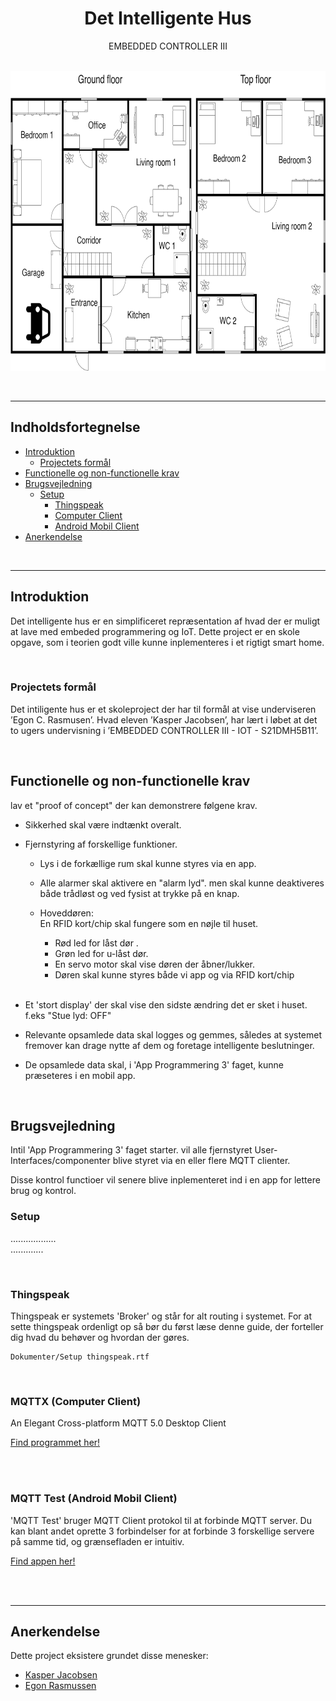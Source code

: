 <!-- PROJECT LOGO -->
<div align="center">
  <h1>Det Intelligente Hus</h1>
  <p>EMBEDDED CONTROLLER III</p><br />

  <img src="Billeder/Floor plan.png" alt="Floor plan" width="720" height="480">
</div>

<p>
<br/>
</p>

___

## Indholdsfortegnelse

* [Introduktion](#Introduktion)
    * [Projectets formål](#Projectets-formål)
* [Functionelle og non-functionelle krav](#Functionelle-og-non-functionelle-krav)
* [Brugsvejledning](#Brugsvejledning)
    * [Setup](#Setup)
        * [Thingspeak](#Thingspeak)
        * [Computer Client](#MQTTX-(Computer-Client))
        * [Android Mobil Client](#MQTT-Test-(Android-Mobil-Client))
* [Anerkendelse](#Anerkendelse)

<p>
<br/>
</p>

___

## Introduktion

Det intelligente hus er en simplificeret repræsentation af hvad der er muligt at lave med embeded programmering og IoT. Dette project er en skole opgave, som i teorien godt ville kunne inplementeres i et rigtigt smart home. 

<p>
<br/>
</p>

### Projectets formål

Det intiligente hus er et skoleproject der har til formål at vise underviseren ’Egon C. Rasmusen’. Hvad eleven ’Kasper Jacobsen’, har lært i løbet at det to ugers undervisning i ’EMBEDDED CONTROLLER III - IOT - S21DMH5B11’.

<p>
<br/>
</p>

## Functionelle og non-functionelle krav

lav et "proof of concept" der kan demonstrere følgene krav. 

* Sikkerhed skal være indtænkt overalt.

* Fjernstyring af forskellige funktioner.

    * Lys i de forkællige rum skal kunne styres via en app.

    * Alle alarmer skal aktivere en "alarm lyd". men skal kunne deaktiveres både trådløst og ved fysist at trykke på en knap.

    * Hoveddøren: <br/>
    En RFID kort/chip skal fungere som en nøjle til huset. 
        * Rød led for låst dør .
        * Grøn led for u-låst dør.
        * En servo motor skal vise døren der åbner/lukker.
        * Døren skal kunne styres både vi app og via RFID kort/chip
        <br/>

* Et 'stort display' der skal vise den sidste ændring det er sket i huset. f.eks "Stue lyd: OFF"

* Relevante opsamlede data skal logges og gemmes, således at systemet fremover kan drage nytte af dem og foretage intelligente beslutninger.

* De opsamlede data skal, i 'App Programmering 3' faget, kunne præseteres i en mobil app.

<p>
<br/>
</p>

## Brugsvejledning

Intil 'App Programmering 3' faget starter. vil alle fjernstyret User-Interfaces/componenter blive styret via en eller flere MQTT clienter. 

Disse kontrol functioer vil senere blive inplementeret ind i en app for lettere brug og kontrol.

### Setup
..................<br/>
.............<br/>

<p>
<br/>
</p>

### Thingspeak
Thingspeak er systemets 'Broker' og står for alt routing i systemet. 
For at sette thingspeak ordenligt op så bør du først læse denne guide, der forteller dig hvad du behøver og hvordan der gøres. <br/> 
```
Dokumenter/Setup thingspeak.rtf
```
<p>
<br/>
</p>

### MQTTX (Computer Client)
An Elegant Cross-platform MQTT 5.0 Desktop Client<br/>

[Find programmet her!](https://mqttx.app/)

<p>
<br/><br/>
</p>


### MQTT Test (Android Mobil Client)
'MQTT Test' bruger MQTT Client protokol til at forbinde MQTT server. Du kan blant andet oprette 3 forbindelser for at forbinde 3 forskellige servere på samme tid, og grænsefladen er intuitiv.<br/>

[Find appen her!](https://play.google.com/store/apps/details?id=org.thinhlt.mqtttesttool&hl=da&gl=US)

<p>
<br/><br/>
</p>

___

## Anerkendelse

Dette project eksistere grundet disse menesker:

* [Kasper Jacobsen](https://github.com/Moonshine42tech)
* [Egon Rasmussen](https://github.com/EgonRasmussen)

